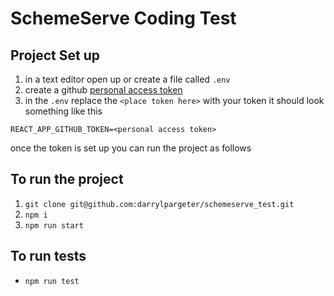# SchemeServe Coding Test

## Project Set up
1) in a text editor open up or create a file called `.env`
2) create a github [personal access token](https://github.com/settings/tokens/new)
3) in the `.env` replace the `<place token here>` with your token it should look something like this
```
REACT_APP_GITHUB_TOKEN=<personal access token>
```

once the token is set up you can run the project as follows

## To run the project
1) `git clone git@github.com:darrylpargeter/schemeserve_test.git`
2) `npm i`
3) `npm run start`

## To run tests
- `npm run test`

